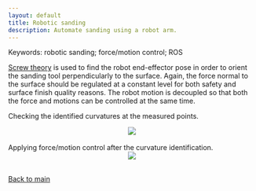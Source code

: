 ```yaml
---
layout: default
title: Robotic sanding
description: Automate sanding using a robot arm.
---
```


Keywords: robotic sanding; force/motion control; ROS

[Screw theory](https://en.wikipedia.org/wiki/Screw_theory) is used to find the robot end-effector pose in order to orient the sanding tool perpendicularly to the surface. Again, the force normal to the surface should be regulated at a constant level for both safety and surface finish quality reasons. The robot motion is decoupled so that both the force and motions can be controlled at the same time.<br/>

Checking the identified curvatures at the measured points.
<br/>
<center>
<img src="../images/freeform-pot.gif"/>
</center>
<br/>
Applying force/motion control after the curvature identification.
<br/>
<center>
<img src="../images/freeform-wood.gif"/>
</center>
<br/>

[Back to main](https://jhugj.github.io/web-repo/)